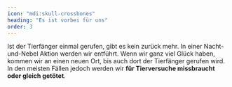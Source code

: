 ```yaml
---
icon: "mdi:skull-crossbones"
heading: "Es ist vorbei für uns"
order: 3
---
```

Ist der Tierfänger einmal gerufen, gibt es kein zurück mehr. In einer Nacht-und-Nebel Aktion werden wir entführt. Wenn wir ganz viel Glück haben, kommen wir an einen neuen Ort, bis auch dort der Tierfänger gerufen wird. In den meisten Fällen jedoch werden wir **für Tierversuche missbraucht oder gleich getötet**.